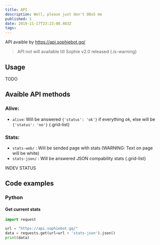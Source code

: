 ```yaml
---
title: API
description: Well, please just don't DDoS me
published: 1
date: 2019-11-17T23:23:08.483Z
tags: 
---
```


API avaible by https://api.sophiebot.gq/

> API not will available till Sophie v2.0 released
{.is-warning}


## Usage
TODO

## Avaible API methods

### Alive:
- `alive`: Will be answered `{'status': 'ok'}` if everything ok, else will be `{'status': 'no'}`
{.grid-list}

### Stats:
- `stats-web/` : Will be sended page with stats (WARNING: Text on page will be white)
- `stats-json/` : Will be answered JSON compability stats
{.grid-list}

INDEV STATUS

## Code examples
### Python
#### Get current stats
``` python
import request

url = "https://api.sophiebot.gq/"
data = requests.get(url=url + 'stats-json').json()
print(data)
```
